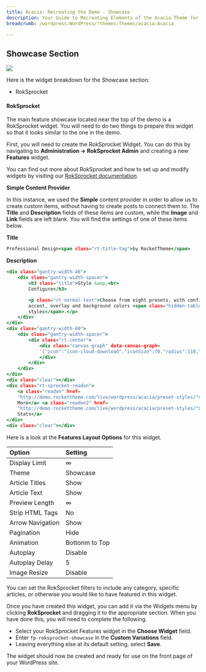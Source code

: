 ```yaml
---
title: Acacia: Recreating the Demo - Showcase
description: Your Guide to Recreating Elements of the Acacia Theme for WordPress
breadcrumb: /wordpress:WordPress/!themes:Themes/acacia:Acacia

---
```


Showcase Section
-----

![][demo]

Here is the widget breakdown for the Showcase section:

* RokSprocket

#### RokSprocket

The main feature showcase located near the top of the demo is a RokSprocket widget. You will need to do two things to prepare this widget so that it looks similar to the one in the demo.

First, you will need to create the RokSprocket Widget. You can do this by navigating to **Administration -> RokSprocket Admin** and creating a new **Features** widget.

You can find out more about RokSprocket and how to set up and modify widgets by visiting our [RokSprocket documentation][roksprocket].

**Simple Content Provider**

In this instance, we used the **Simple** content provider in order to allow us to create custom items, without having to create posts to connect them to. The **Title** and **Description** fields of these items are custom, while the **Image** and **Link** fields are left blank. You will find the settings of one of these items below.

**Title**

~~~ .html
Professional Design<span class="rt-title-tag">by RocketTheme</span>
~~~

**Description**

~~~ .html
<div class="gantry-width-40">
    <div class="gantry-width-spacer">
        <h3 class="title">Style &amp;<br>
        Configure</h3>

        <p class="rt-normal-text">Choose from eight presets, with configurable
        accent, overlay and background colors <span class="hidden-tablet">or
        styles</span>.</p>
    </div>
</div>
<div class="gantry-width-60">
    <div class="gantry-width-spacer">
        <div class="rt-center">
            <div class="canvas-graph" data-canvas-graph=
            '{"icon":"icon-cloud-download","iconSize":70,"radius":110,"size":30,"start":70,"text":true}'>
            </div>
        </div>
    </div>
</div>
<div class="clear"></div>
<div class="rt-sprocket-readon">
    <a class="readon" href=
    "http://demo.rockettheme.com/live/wordpress/acacia/preset-styles/">Read
    More</a> <a class="readon2" href=
    "http://demo.rockettheme.com/live/wordpress/acacia/preset-styles/">View
    Stats</a>
</div>
<div class="clear"></div>
~~~

Here is a look at the **Features Layout Options** for this widget.

| Option           | Setting        |  
| :--------------- | :------------- |  
| Display Limit    | ∞              |  
| Theme            | Showcase       |  
| Article Titles   | Show           |  
| Article Text     | Show           |  
| Preview Length   | ∞              |  
| Strip HTML Tags  | No             |  
| Arrow Navigation | Show           |  
| Pagination       | Hide           |  
| Animation        | Bottonm to Top |  
| Autoplay         | Disable        |  
| Autoplay Delay   | 5              |  
| Image Resize     | Disable        |  

You can set the RokSprocket filters to include any category, specific articles, or otherwise you would like to have featured in this widget.

Once you have created this widget, you can add it via the Widgets menu by clicking **RokSprocket** and dragging it to the appropriate section. When you have done this, you will need to complete the following.

* Select your RokSprocket Features widget in the **Choose Widget** field.
* Enter `fp-roksprocket-showcase` in the **Custom Variations** field.
* Leaving everything else at its default setting, select **Save**.

The widget should now be created and ready for use on the front page of your WordPress site.

[demo]: assets/demo_2.jpeg
[roksprocket]: ../../plugins/roksprocket/
